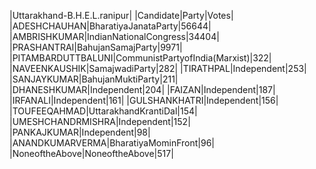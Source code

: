  
|Uttarakhand-B.H.E.L.ranipur|
|Candidate|Party|Votes|
|ADESHCHAUHAN|BharatiyaJanataParty|56644|
|AMBRISHKUMAR|IndianNationalCongress|34404|
|PRASHANTRAI|BahujanSamajParty|9971|
|PITAMBARDUTTBALUNI|CommunistPartyofIndia(Marxist)|322|
|NAVEENKAUSHIK|SamajwadiParty|282|
|TIRATHPAL|Independent|253|
|SANJAYKUMAR|BahujanMuktiParty|211|
|DHANESHKUMAR|Independent|204|
|FAIZAN|Independent|187|
|IRFANALI|Independent|161|
|GULSHANKHATRI|Independent|156|
|TOUFEEQAHMAD|UttarakhandKrantiDal|154|
|UMESHCHANDRMISHRA|Independent|152|
|PANKAJKUMAR|Independent|98|
|ANANDKUMARVERMA|BharatiyaMominFront|96|
|NoneoftheAbove|NoneoftheAbove|517|
